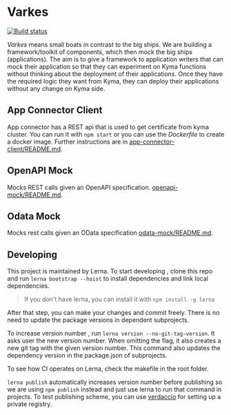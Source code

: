 # Varkes
[![Build status](https://status.build.kyma-project.io/badge.svg?jobs=post-master-varkes)](https://status.build.kyma-project.io/?repo=kyma-incubator%2Fvarkes&job=post-master-varkes)

*Varkes* means small boats in contrast to the big ships. We are building a framework/toolkit of components, which then mock the big ships (applications). The aim is to give a framework to application writers that can mock their application so that they can experiment on Kyma functions without thinking about the deployment of their applications. Once they have the required logic they want from Kyma, they can deploy their applications without any change on Kyma side.
## App Connector Client
App connector has a REST api that is used to get certificate from kyma cluster. You can run it with `npm start` or you can use the *Dockerfile* to create a docker image. Further instructions are in [app-connector-client/README.md](app-connector-client/README.md).

## OpenAPI Mock
Mocks REST calls given an OpenAPI specification. [openapi-mock/README.md](openapi-mock/README.md).

## Odata Mock
Mocks rest calls given an OData specification [odata-mock/README.md](odata-mock/README.md).

## Developing
This project is maintained by Lerna. To start developing , clone this repo and run `lerna bootstrap --hoist` to install dependencies and link local dependencies.

> If you don't have lerna, you can install it with `npm install -g lerna`

After that step, you can make your changes and commit freely. There is no need to update the package versions in dependent subprojects.

To increase version number , run `lerna version --no-git-tag-version`. It asks user the new version number. When omitting the flag, it also creates a new git tag with the given version number. This command also updates the dependency version in the package.json of subprojects.

To see how CI operates on Lerna, check the makefile in the root folder.

`lerna publish` automatically increases version number before publishing so we are using `npm publish` instead and just use lerna to run that command in projects. To test publishing scheme, you can use [verdaccio](https://github.com/verdaccio/verdaccio) for setting up a private registry.
